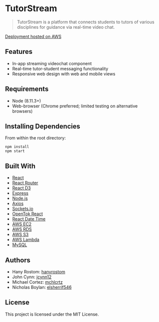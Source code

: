 # TutorStream

> TutorStream is a platform that connects students to tutors of various disciplines for guidance via real-time video chat.

[Deployment hosted on AWS](http://bit.ly/tutorstream)

## Features

- In-app streaming videochat component
- Real-time tutor-student messaging functionality
- Responsive web design with web and mobile views

## Requirements

- Node (8.11.3+)
- Web-browser (Chrome preferred; limited testing on alternative browsers)

## Installing Dependencies

From within the root directory:
```
npm install
npm start
```

## Built With

- [React](https://reactjs.org/)
- [React Router](https://www.npmjs.com/package/react-router)
- [React D3](https://www.reactd3.org/)
- [Express](https://expressjs.com/)
- [Node.js](https://nodejs.org/en/)
- [Axios](https://github.com/axios/axios)
- [Sockets.io](https://socket.io/)
- [OpenTok React](https://www.npmjs.com/package/opentok-react)
- [React Date Time](https://www.npmjs.com/package/react-datetime)
- [AWS EC2](https://aws.amazon.com/ec2/)
- [AWS RDS](https://aws.amazon.com/rds/)
- [AWS S3](https://aws.amazon.com/s3/)
- [AWS Lambda](https://aws.amazon.com/lambda/)
- [MySQL](https://www.mysql.com/)

## Authors

- Hany Rostom: [hanyrostom](https://github.com/hanyrostom)
- John Cynn: [jcynn12](https://github.com/jcynn12)
- Michael Cortez: [mchlcrtz](https://github.com/mchlcrtz)
- Nicholas Boylan: [elsherrif546](https://github.com/elsherrif546)

## License

This project is licensed under the MIT License.